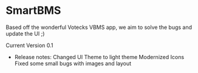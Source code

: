 # SmartBMS

Based off the wonderful Votecks VBMS app, we aim to solve the bugs and update the UI ;)

Current Version 0.1

- Release notes:
Changed UI Theme to light theme
Modernized Icons
Fixed some small bugs with images and layout

